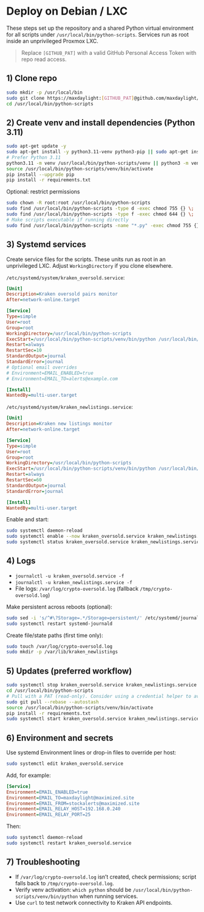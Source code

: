# Deploy on Debian / LXC

These steps set up the repository and a shared Python virtual environment for all scripts under `/usr/local/bin/python-scripts`.
Services run as root inside an unprivileged Proxmox LXC.

> Replace `[GITHUB_PAT]` with a valid GitHub Personal Access Token with repo read access.

## 1) Clone repo

```bash
sudo mkdir -p /usr/local/bin
sudo git clone https://maxdaylight:[GITHUB_PAT]@github.com/maxdaylight/python-scripts.git /usr/local/bin/python-scripts
cd /usr/local/bin/python-scripts
```

## 2) Create venv and install dependencies (Python 3.11)

```bash
sudo apt-get update -y
sudo apt-get install -y python3.11-venv python3-pip || sudo apt-get install -y python3-venv python3-pip
# Prefer Python 3.11
python3.11 -m venv /usr/local/bin/python-scripts/venv || python3 -m venv /usr/local/bin/python-scripts/venv
source /usr/local/bin/python-scripts/venv/bin/activate
pip install --upgrade pip
pip install -r requirements.txt
```

Optional: restrict permissions

```bash
sudo chown -R root:root /usr/local/bin/python-scripts
sudo find /usr/local/bin/python-scripts -type d -exec chmod 755 {} \;
sudo find /usr/local/bin/python-scripts -type f -exec chmod 644 {} \;
# Make scripts executable if running directly
sudo find /usr/local/bin/python-scripts -name "*.py" -exec chmod 755 {} \;
```

## 3) Systemd services

Create service files for the scripts. These units run as root in an unprivileged LXC. Adjust `WorkingDirectory` if you clone elsewhere.

`/etc/systemd/system/kraken_oversold.service`:

```ini
[Unit]
Description=Kraken oversold pairs monitor
After=network-online.target

[Service]
Type=simple
User=root
Group=root
WorkingDirectory=/usr/local/bin/python-scripts
ExecStart=/usr/local/bin/python-scripts/venv/bin/python /usr/local/bin/python-scripts/CryptoTrading/get_oversold_pairs.py
Restart=always
RestartSec=10
StandardOutput=journal
StandardError=journal
# Optional email overrides
# Environment=EMAIL_ENABLED=true
# Environment=EMAIL_TO=alerts@example.com

[Install]
WantedBy=multi-user.target
```

`/etc/systemd/system/kraken_newlistings.service`:

```ini
[Unit]
Description=Kraken new listings monitor
After=network-online.target

[Service]
Type=simple
User=root
Group=root
WorkingDirectory=/usr/local/bin/python-scripts
ExecStart=/usr/local/bin/python-scripts/venv/bin/python /usr/local/bin/python-scripts/CryptoTrading/get_new_kraken_assets.py
Restart=always
RestartSec=60
StandardOutput=journal
StandardError=journal

[Install]
WantedBy=multi-user.target
```

Enable and start:

```bash
sudo systemctl daemon-reload
sudo systemctl enable --now kraken_oversold.service kraken_newlistings.service
sudo systemctl status kraken_oversold.service kraken_newlistings.service
```

## 4) Logs

- `journalctl -u kraken_oversold.service -f`
- `journalctl -u kraken_newlistings.service -f`
- File logs: `/var/log/crypto-oversold.log` (fallback `/tmp/crypto-oversold.log`)

Make persistent across reboots (optional):

```bash
sudo sed -i 's/^#\?Storage=.*/Storage=persistent/' /etc/systemd/journald.conf
sudo systemctl restart systemd-journald
```

Create file/state paths (first time only):

```bash
sudo touch /var/log/crypto-oversold.log
sudo mkdir -p /var/lib/kraken_newlistings
```

## 5) Updates (preferred workflow)

```bash
sudo systemctl stop kraken_oversold.service kraken_newlistings.service
cd /usr/local/bin/python-scripts
# Pull with a PAT (read-only). Consider using a credential helper to avoid storing in shell history.
sudo git pull --rebase --autostash
source /usr/local/bin/python-scripts/venv/bin/activate
pip install -r requirements.txt
sudo systemctl start kraken_oversold.service kraken_newlistings.service
```

## 6) Environment and secrets

Use systemd Environment lines or drop-in files to override per host:

```bash
sudo systemctl edit kraken_oversold.service
```

Add, for example:

```ini
[Service]
Environment=EMAIL_ENABLED=true
Environment=EMAIL_TO=maxdaylight@maximized.site
Environment=EMAIL_FROM=stockalerts@maximized.site
Environment=EMAIL_RELAY_HOST=192.168.0.240
Environment=EMAIL_RELAY_PORT=25
```

Then:

```bash
sudo systemctl daemon-reload
sudo systemctl restart kraken_oversold.service
```

## 7) Troubleshooting

- If `/var/log/crypto-oversold.log` isn’t created, check permissions; script falls back to `/tmp/crypto-oversold.log`.
- Verify venv activation: `which python` should be `/usr/local/bin/python-scripts/venv/bin/python` when running services.
- Use `curl` to test network connectivity to Kraken API endpoints.
